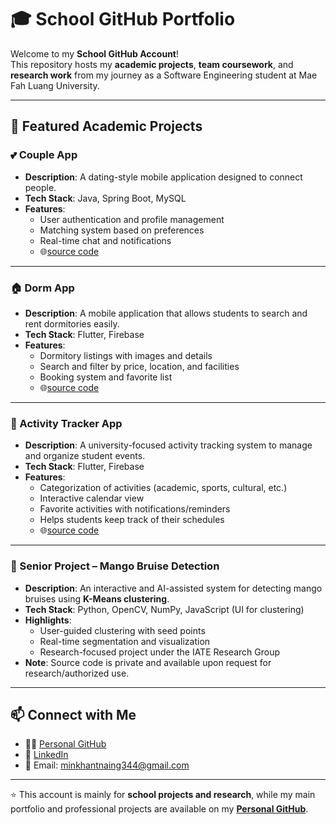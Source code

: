 # 🎓 School GitHub Portfolio  

Welcome to my **School GitHub Account**!  
This repository hosts my **academic projects**, **team coursework**, and **research work** from my journey as a Software Engineering student at Mae Fah Luang University.  

---

## 📂 Featured Academic Projects  

### 💕 Couple App  
- **Description**: A dating-style mobile application designed to connect people.  
- **Tech Stack**: Java, Spring Boot, MySQL  
- **Features**:  
  - User authentication and profile management  
  - Matching system based on preferences  
  - Real-time chat and notifications
  - 🌐[source code](https://github.com/maefahluang-uni/99-project-couple-app-gp-9)
  

---

### 🏠 Dorm App  
- **Description**: A mobile application that allows students to search and rent dormitories easily.  
- **Tech Stack**: Flutter, Firebase  
- **Features**:  
  - Dormitory listings with images and details  
  - Search and filter by price, location, and facilities  
  - Booking system and favorite list
  - 🌐[source code](https://github.com/MinKhantNaing16/DormHub)

---

### 📅 Activity Tracker App  
- **Description**: A university-focused activity tracking system to manage and organize student events.  
- **Tech Stack**: Flutter, Firebase  
- **Features**:  
  - Categorization of activities (academic, sports, cultural, etc.)  
  - Interactive calendar view  
  - Favorite activities with notifications/reminders  
  - Helps students keep track of their schedules
  - 🌐[source code](https://github.com/VIKHADR1/activity_app)

---

### 🥭 Senior Project – Mango Bruise Detection  
- **Description**: An interactive and AI-assisted system for detecting mango bruises using **K-Means clustering**.  
- **Tech Stack**: Python, OpenCV, NumPy, JavaScript (UI for clustering)  
- **Highlights**:  
  - User-guided clustering with seed points  
  - Real-time segmentation and visualization  
  - Research-focused project under the IATE Research Group  
- **Note**: Source code is private and available upon request for research/authorized use.  

---

## 📫 Connect with Me  
- 👨‍🎓 [Personal GitHub](https://github.com/MinKhantNaing1999)  
- 💼 [LinkedIn](https://www.linkedin.com/in/min-khant-naing-09a9b51ba)  
- 📧 Email: minkhantnaing344@gmail.com  

---

⭐ This account is mainly for **school projects and research**, while my main portfolio and professional projects are available on my **[Personal GitHub](https://github.com/MinKhantNaing1999)**.

